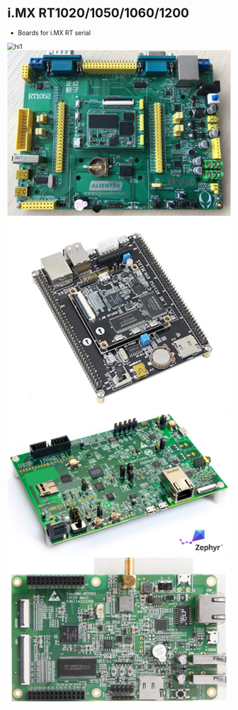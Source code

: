# i.MX RT1020/1050/1060/1200
- Boards for i.MX RT serial
<img src="./pic/ShareBoard1050.png" alt="hi1" width="600"> 
<img src="./pic/atom1050.png" alt="hi1" width="600"> 
<img src="./pic/fire1050.png" alt="hi1" width="600"> 
<img src="./pic/nxp1050.png" alt="hi1" width="600"> 
<img src="./pic/zlg1050.png" alt="hi1" width="600"> 
